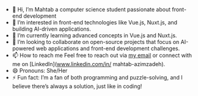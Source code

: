 - 👋 Hi, I’m Mahtab a computer science student passionate about front-end development
- 👀 I’m interested in front-end technologies like Vue.js, Nuxt.js, and building AI-driven applications.
- 🌱 I’m currently learning advanced concepts in Vue.js and Nuxt.js.
- 💞️ I’m looking to collaborate on open-source projects that focus on AI-powered web applications and front-end development challenges.
- 📫 How to reach me Feel free to reach out via [my email](mahtabazim784@gmail.com) or connect with me on [LinkedIn](www.linkedin.com/in/
mahtab-azimzadeh).
- 😄 Pronouns: She/Her
- ⚡ Fun fact: I’m a fan of both programming and puzzle-solving, and I believe there’s always a solution, just like in coding!

<!---
Mahtab-Azim/Mahtab-Azim is a ✨ special ✨ repository because its `README.md` (this file) appears on your GitHub profile.
You can click the Preview link to take a look at your changes.
--->
